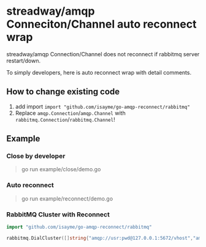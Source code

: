 # streadway/amqp Conneciton/Channel auto reconnect wrap
streadway/amqp Connection/Channel does not reconnect if rabbitmq server restart/down.

To simply developers, here is auto reconnect wrap with detail comments.

## How to change existing code
1. add import `import "github.com/isayme/go-amqp-reconnect/rabbitmq"`
2. Replace `amqp.Connection`/`amqp.Channel` with `rabbitmq.Connection`/`rabbitmq.Channel`!

## Example
### Close by developer
> go run example/close/demo.go

### Auto reconnect
> go run example/reconnect/demo.go

### RabbitMQ Cluster with Reconnect
```go
import "github.com/isayme/go-amqp-reconnect/rabbitmq"

rabbitmq.DialCluster([]string{"amqp://usr:pwd@127.0.0.1:5672/vhost","amqp://usr:pwd@127.0.0.1:5673/vhost","amqp://usr:pwd@127.0.0.1:5674/vhost"})
```